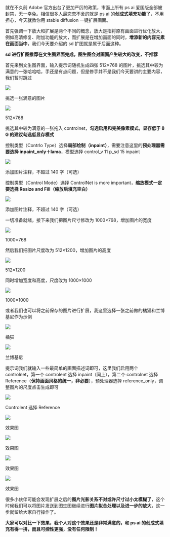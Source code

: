 就在不久前 Adobe 官方出台了更加严厉的政策，市面上所有 ps ai 爱国版全部被封禁，无一幸免。相信很多人最恋恋不舍的就是 ps ai 的**创成式填充功能**了，不用担心，今天就教你用 stable diffusion 一键扩展画面。

首先强调一下放大和扩展是两个不同的概念，放大是指将原有画面进行优化放大，例如高清修复、附加功能的放大，而扩展是在增加画面的同时，**增添新的内容元素在画面当中**，我们今天要介绍的 sd 扩图就是属于后面这种。

**sd 进行扩图推荐在文生图界面完成，图生图会对画面产生较大的改变，不推荐**

首先来到文生图界面，输入提示词随机生成四张 512×768 的图片，挑选其中较为满意的一张哈哈哈，手还是有点问题，但是修手并不是我们今天要讲的主要内容，我们暂时跳过

![](https://picx.zhimg.com/80/v2-b4c9131ba77c6da73873998a60d2bc03_1440w.png?source=d16d100b)

挑选一张满意的图片

![](https://picx.zhimg.com/80/v2-d450f0dae25bd1fbfc236fb95f23648f_1440w.png?source=d16d100b)

512×768

挑选其中较为满意的一张拖入 controlnet，**勾选启用和完美像素模式，显存低于 8 G 的建议勾选低显存模式**

控制类型（Contrlo Type）选择**局部绘制（inpaint）**，需要注意这里的**预处理器需要选择 inpaint_only＋lama**，模型选择 control\_v 11 p\_sd 15 inpaint

![](https://picx.zhimg.com/80/v2-160baa5633943bf41a96728d88230a84_1440w.png?source=d16d100b)

添加图片注释，不超过 140 字（可选）

控制类型（Control Mode）选择 ControlNet is more important，**缩放模式一定要选择 Resize and Fill（缩放后填充空白）**

![](https://pic1.zhimg.com/80/v2-72b21a2c61d9fb9d8cda5d0ec3ffe9b2_1440w.png?source=d16d100b)

添加图片注释，不超过 140 字（可选）

一切准备就绪，接下来我们把图片尺寸修改为 1000×768，增加图片的宽度

![](https://pica.zhimg.com/80/v2-a1f1594a9a34af5508b068b1acb99a86_1440w.png?source=d16d100b)

1000×768

然后我们把图片尺度改为 512×1200，增加图片的高度

![](https://pica.zhimg.com/80/v2-e0f6dfa0342218569d5897bf93c65d5b_1440w.jpeg?source=d16d100b)

512×1200

同时增加宽度和高度，尺度改为 1000×1000

![](https://picx.zhimg.com/80/v2-aab268b612e3f233b291c8412ca227a5_1440w.png?source=d16d100b)

1000×1000

或者我们也可以将之前保存的图片进行扩展，我这里选择一张之前做的橘猫和兰博基尼作为示例

![](https://picx.zhimg.com/80/v2-825ed711c76ceb10d4eefcda392833f9_1440w.png)

橘猫

![](https://picx.zhimg.com/80/v2-21a6bd6cfb60b264de107e2fa278c31a_1440w.png)

兰博基尼

提示词我们就输入一些最简单的画面描述词即可，这里我们启用两个 controlnet，第一个 controlent 选择 inpaint（同上），第二个 controlnet 选择 Reference（**保持画面风格的统一，非必要**），预处理器选择 reference_only，调整图片的尺度点击生成即可

![](https://picx.zhimg.com/80/v2-507ae85746d72b2476079456f6ccd013_1440w.png)

Controlent 选择 Reference

![](https://picx.zhimg.com/80/v2-5d0a3f8f9522cec5362b51af314ad074_1440w.png)

效果图

![](https://picx.zhimg.com/80/v2-43a64da1cac9d9541be257c1beefc5a8_1440w.png)

效果图

![](https://pic1.zhimg.com/80/v2-48ca38ffe863db2a3e6712290b2893b7_1440w.png)

效果图

![](https://picx.zhimg.com/80/v2-2d93e3d4697fbb535611dca72c4ace4a_1440w.png)

效果图

很多小伙伴可能会发现扩展之后的**图片光影关系不对或许尺寸过小太模糊了**，这个时候我们可以将图片发送到图生图继续进行**图片拟合处理以及进一步的放大**，这一步就留给大家自行操作了。

**大家可以对比一下效果，我个人对这个效果还是非常满意的，和 ps ai 的创成式填充有得一拼，而且可控性更强，没有任何限制！**